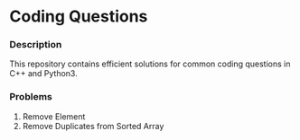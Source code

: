 # Coding Questions

### Description
This repository contains efficient solutions for common coding questions in C++ and Python3.

### Problems
1. Remove Element
2. Remove Duplicates from Sorted Array
